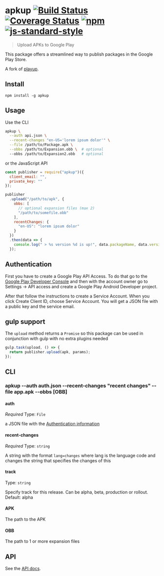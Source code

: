 # apkup [![Build Status][travis-image]][travis-url] [![Coverage Status][coveralls-image]][coveralls-url] [![npm][npm-image]][npm-url] [![js-standard-style][standard-image]][standard-url]

[travis-image]: https://travis-ci.org/Filiosoft/apkup.svg?branch=master
[travis-url]: https://travis-ci.org/Filiosoft/apkup
[coveralls-image]: https://coveralls.io/repos/filiosoft/apkup/badge.svg?branch=master&service=github
[coveralls-url]: https://coveralls.io/github/filiosoft/apkup?branch=master
[npm-image]: https://img.shields.io/npm/v/apkup.svg?style=flat
[npm-url]: https://npmjs.org/package/apkup
[standard-image]: https://img.shields.io/badge/code_style-standard-brightgreen.svg
[standard-url]: https://standardjs.com

> Upload APKs to Google Play

This package offers a streamlined way to publish packages in the Google Play Store.

A fork of [playup](https://github.com/jeduan/playup).

## Install

```
npm install -g apkup
```

## Usage

Use the CLI

```bash
apkup \
  --auth api.json \
  --recent-changes "en-US='lorem ipsum dolor'" \
  --file /path/to/Package.apk \
  --obbs /path/to/Expansion.obb \  # optional
  --obbs /path/to/Expansion2.obb   # optional
```

or the JavaScript API

```javascript
const publisher = require("apkup")({
  client_email: "",
  private_key: ""
});

publisher
  .upload("/path/to/apk", {
    obbs: [
      // optional expansion files (max 2)
      "/path/to/somefile.obb"
    ],
    recentChanges: {
      "en-US": "lorem ipsum dolor"
    }
  })
  .then(data => {
    console.log(" > %s version %d is up!", data.packageName, data.versionCode);
  });
```

## Authentication

First you have to create a Google Play API Access. To do that go to the
[Google Play Developer Console](https://play.google.com/apps/publish) and then
with the account owner go to Settings -> API access and create a Google Play
Android Developer project.

After that follow the instructions to create a Service Account.
When you click Create Client ID, choose Service Account. You will get a JSON file
with a public key and the service email.

## gulp support

The `upload` method returns a `Promise` so this package can be used in conjunction with gulp with no extra plugins needed

```javascript
gulp.task(upload, () => {
  return publisher.upload(apk, params);
});
```

## CLI

### apkup --auth auth.json --recent-changes "recent changes" --file app.apk --obbs [OBB]

#### auth

_Required_
Type: `File`

a JSON file with the [Authentication information](#authentication)

#### recent-changes

_Required_
Type: `string`

A string with the format `lang=changes` where lang is the language code and changes the string that specifies the changes of this

#### track

Type: `string`

Specify track for this release. Can be alpha, beta, production or rollout. Default: alpha

#### APK

The path to the APK

#### OBB

The path to 1 or more expansion files

## API

See the [API docs](https://oss.filiosoft.com/apkup).

